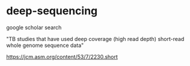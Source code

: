 # deep-sequencing

google scholar search 

"TB studies that have used deep coverage (high read depth) short-read whole genome sequence data"

https://jcm.asm.org/content/53/7/2230.short

